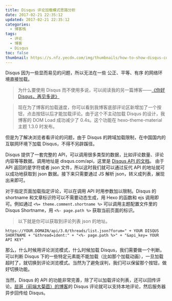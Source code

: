 ```yaml
---
title: Disqus 评论加载模式思路分析
date: 2017-02-21 22:35:12
updated: 2017-02-21 22:35:12
categories:
  - 博客栈
tags:
  - 评论
  - 博客
  - Disqus
toc: false
thumbnail: https://s.nfz.yecdn.com/img/thumbnails/how-to-show-disqus-comment-in-gfw.png!blogth
---
```


Disqus 因为一些显而易见的问题，所以无法在一些 公正、平等、有序 的网络环境直接加载。

<!--more-->

> 为什么要使用 Disqus 而不使用多说，可以阅读我的另一篇博客——[《你好 Disqus，再见多说》](https://blog.neofelhz.space/archives/hello-disqus-and-goodbye-duoshuo.html)

> 现在为了博客的加载速度，你可以看到我博客底部评论区新增加了一个按钮，点击按钮以后才能加载评论。由于这个不主动加载 Disqus 的设计，我博客的 DOM Load 成功减少了 0.4s。这个功能在 hexo-theme-material 主题 1.3.0 时发布。

但是为了解决浏览者看评论的问题，由于 Disqus 的跨域加载限制，在中国国内的互联网环境下加载 Disqus，不得不另辟蹊径。

Disqus 提供了一套完整的 API，可以调用很多类型的数据，比如评论数量、评论内容等等数据。调用地址是 disqus.com/api，这里是 [Disqus API 的文档](https://disqus.com/api/docs)。
由于 API 返回的是字符或者 json 文件，所以这时我们就可以通过反代 API 的地址就可以成功地获取到 json 数据。接下来只需要通过 JS 解析 json，转义成列表，展现出来即可。

对于指定页面加载指定评论，可以在调用 API 时用参数加以限制。Disqus 的 shortname 和文章标识符可以不需要动态生成，用 Hexo 的函数和 ejs 调用即可。例如通过 `<%= theme.comment.shortname %>` 可以调用主题配置文件里的 Disqus Shortname，用 `<%- page.path %>` 获取当前页面的标识。

> 以下就是你可以获取到评论列表 json 的地址。

```
https://YOUR.DOMAIN/api/3.0/threads/list.json?forum=" + YOUR DISQUS SHORTNAME + "&thread=ident:" + "<%- page.path %>" + "&api_key= YOUR API KEY"
```

那么，什么时候用评论浏览模式，什么时候加载 Disqus，我们需要做一个判断。可以判断 Disqus 下的一些特定元素能不能加载（比如那个加载动画），一旦加载超时了，就切换到评论浏览模式。当然为了避免误判，我们可以保留那个按钮，做好切换功能。

当然，Disqus 的 API 的功能非常完善，除了可以加载评论列表，还可以回传评论。[屈哥（前端大菊苣）的博客](https://imququ.com)的 Disqus 评论就可以支持本地评论，然后服务器异步回传给 Disqus。
